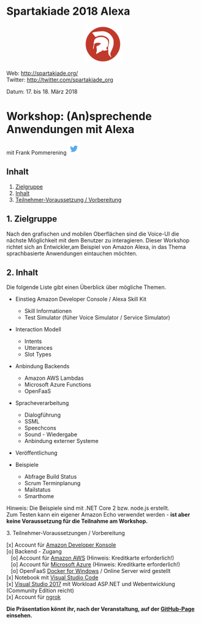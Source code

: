 # Spartakiade 2018 Alexa

<p align="center"><img src="images/logo_spartakiade.png" width=100/></p>

Web: http://spartakiade.org/  
Twitter: http://twitter.com/spartakiade_org

Datum: 17. bis 18. März 2018

# Workshop: (An)sprechende Anwendungen mit Alexa
mit Frank Pommerening <a href="https://twitter.com/fpommerening"><img src="images/TwitterLogo.png" alt="Follow @fpommerening" width=30/></a> 

## Inhalt
1. [Zielgruppe](#zielgruppe)
2. [Inhalt](#inhalt)
3. [Teilnehmer-Voraussetzung / Vorbereitung](#voraussetzungen)

<a name="zielgruppe"></a>
## 1. Zielgruppe
Nach den grafischen und mobilen Oberflächen sind die Voice-UI die nächste Möglichkeit mit dem Benutzer zu interagieren. Dieser Workshop richtet sich an Entwickler,am Beispiel von Amazon Alexa, in das Thema sprachbasierte Anwendungen eintauchen möchten.

## 2. Inhalt
Die folgende Liste gibt einen Überblick über mögliche Themen.
- Einstieg Amazon Developer Console / Alexa Skill Kit
  - Skill Informationen
  - Test Simulator (füher Voice Simulator / Service Simulator)

- Interaction Modell
  - Intents
  - Utterances
  - Slot Types

- Anbindung Backends
  - Amazon AWS Lambdas
  - Microsoft Azure Functions
  - OpenFaaS

- Spracheverarbeitung
  - Dialogführung
  - SSML 
  - Speechcons
  - Sound - Wiedergabe
  - Anbindung externer Systeme

- Veröffentlichung

- Beispiele
   - Abfrage Build Status
   - Scrum Terminplanung
   - Mailstatus
   - Smarthome
   
Hinweis: Die Beispiele sind mit .NET Core 2 bzw. node.js erstellt. 
<br />
Zum Testen kann ein eigener Amazon Echo verwendet werden - <b> ist aber keine Voraussetzung für die Teilnahme am Workshop.</b>

<a name="voraussetzungen"></a>
3. Teilnehmer-Voraussetzungen / Vorbereitung

[x] Account für <a href="https://developer.amazon.com/de/" target="_blank"> Amazon Developer Konsole</a> <br/>
[o] Backend - Zugang <br/>
&nbsp;&nbsp;&nbsp;[o] Account für <a href="https://aws.amazon.com/de/console/" target="_blank"> Amazon AWS</a> (Hinweis: Kreditkarte erforderlich!) <br />
&nbsp;&nbsp;&nbsp;[o] Account für <a href="https://azure.microsoft.com" target="_blank"> Microsoft Azure</a> (Hinweis: Kreditkarte erforderlich!) <br />
&nbsp;&nbsp;&nbsp;[o] OpenFaaS <a href="https://docs.docker.com/docker-for-windows/" target="_blank"> Docker for Windows</a> / Online Server wird gestellt <br />
[x] Notebook mit <a href="https://code.visualstudio.com/" target="_blank">Visual Studio Code</a><br />
[x] <a href="https://www.visualstudio.com/downloads" target="_blank">Visual Studio 2017</a> mit Workload ASP.NET und Webentwicklung (Community Edition reicht)<br />
[x] Account für <a href="https://ngrok.com/" target="_blank">ngrok</a>

<b>Die Präsentation könnt ihr, nach der Veranstaltung, auf der <a href="https://fpommerening.github.io/Spartakiade2018-Alexa/#/" target="_blank">GitHub-Page</a> einsehen.</b>
